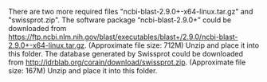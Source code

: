 There are two more required files "ncbi-blast-2.9.0+-x64-linux.tar.gz" and "swissprot.zip".
The software package “ncbi-blast-2.9.0+” could be downloaded from https://ftp.ncbi.nlm.nih.gov/blast/executables/blast+/2.9.0/ncbi-blast-2.9.0+-x64-linux.tar.gz. (Approximate file size: 712M) Unzip and place it into this folder.
The database generated by Swissprot could be downloaded from http://idrblab.org/corain/download/swissprot.zip. (Approximate file size: 167M) Unzip and place it into this folder.